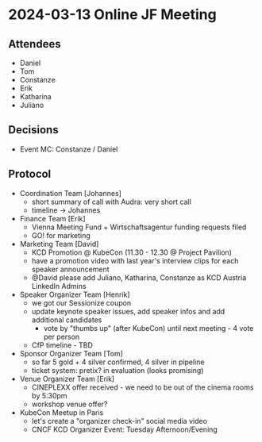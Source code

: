 # 2024-03-13 Online JF Meeting

## Attendees

- Daniel
- Tom
- Constanze
- Erik
- Katharina
- Juliano

## Decisions

- Event MC: Constanze / Daniel

## Protocol

- Coordination Team [Johannes]
  - short summary of call with Audra: very short call
  - timeline -> Johannes
- Finance Team [Erik]
  - Vienna Meeting Fund + Wirtschaftsagentur funding requests filed
  - GO! for marketing
- Marketing Team [David]
  - KCD Promotion @ KubeCon (11.30 - 12.30 @ Project Pavilion)
  - have a promotion video with last year's interview clips for each speaker announcement
  - @David please add Juliano, Katharina, Constanze as KCD Austria LinkedIn Admins
- Speaker Organizer Team [Henrik]
  - we got our Sessionize coupon
  - update keynote speaker issues, add speaker infos and add additional candidates
    - vote by "thumbs up" (after KubeCon) until next meeting - 4 vote per person
  - CfP timeline - TBD
- Sponsor Organizer Team [Tom]
  - so far 5 gold + 4 silver confirmed, 4 silver in pipeline
  - ticket system: pretix? in evaluation (looks promising)
- Venue Organizer Team [Erik]
  - CINEPLEXX offer received - we need to be out of the cinema rooms by 5:30pm
  - workshop venue offer?
- KubeCon Meetup in Paris
  - let's create a "organizer check-in" social media video
  - CNCF KCD Organizer Event: Tuesday Afternoon/Evening
